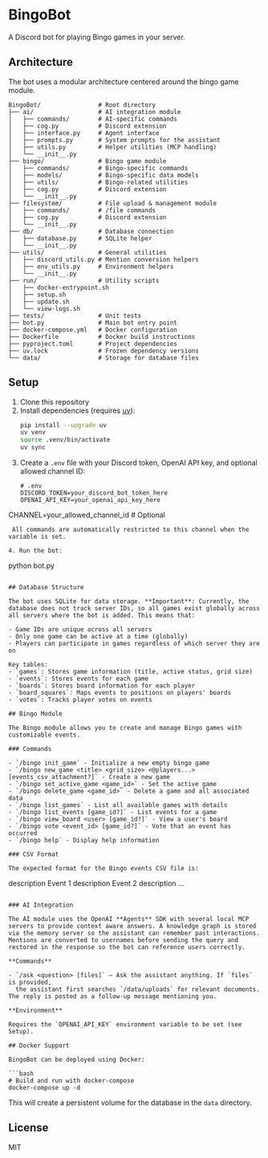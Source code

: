 # BingoBot

A Discord bot for playing Bingo games in your server.

## Architecture

The bot uses a modular architecture centered around the bingo game module.

```
BingoBot/                # Root directory
├── ai/                  # AI integration module
│   ├── commands/        # AI-specific commands
│   ├── cog.py           # Discord extension
│   ├── interface.py     # Agent interface
│   ├── prompts.py       # System prompts for the assistant
│   ├── utils.py         # Helper utilities (MCP handling)
│   └── __init__.py
├── bingo/               # Bingo game module
│   ├── commands/        # Bingo-specific commands
│   ├── models/          # Bingo-specific data models
│   ├── utils/           # Bingo-related utilities
│   ├── cog.py           # Discord extension
│   └── __init__.py
├── filesystem/          # File upload & management module
│   ├── commands/        # /file commands
│   ├── cog.py           # Discord extension
│   └── __init__.py
├── db/                  # Database connection
│   ├── database.py      # SQLite helper
│   └── __init__.py
├── utils/               # General utilities
│   ├── discord_utils.py # Mention conversion helpers
│   ├── env_utils.py     # Environment helpers
│   └── __init__.py
├── run/                 # Utility scripts
│   ├── docker-entrypoint.sh
│   ├── setup.sh
│   ├── update.sh
│   └── view-logs.sh
├── tests/               # Unit tests
├── bot.py               # Main bot entry point
├── docker-compose.yml   # Docker configuration
├── Dockerfile           # Docker build instructions
├── pyproject.toml       # Project dependencies
├── uv.lock              # Frozen dependency versions
└── data/                # Storage for database files
```

## Setup

1. Clone this repository
2. Install dependencies (requires [uv](https://github.com/astral-sh/uv)):
   ```bash
   pip install --upgrade uv
   uv venv
   source .venv/bin/activate
   uv sync
   ```
3. Create a `.env` file with your Discord token, OpenAI API key, and optional allowed channel ID:
   ```
   # .env
   DISCORD_TOKEN=your_discord_bot_token_here
   OPENAI_API_KEY=your_openai_api_key_here
  CHANNEL=your_allowed_channel_id  # Optional
  ```
   All commands are automatically restricted to this channel when the variable is set.

  4. Run the bot:
   ```
   python bot.py
   ```

## Database Structure

The bot uses SQLite for data storage. **Important**: Currently, the database does not track server IDs, so all games exist globally across all servers where the bot is added. This means that:

- Game IDs are unique across all servers
- Only one game can be active at a time (globally)
- Players can participate in games regardless of which server they are on

Key tables:
- `games`: Stores game information (title, active status, grid size)
- `events`: Stores events for each game
- `boards`: Stores board information for each player
- `board_squares`: Maps events to positions on players' boards
- `votes`: Tracks player votes on events

## Bingo Module

The Bingo module allows you to create and manage Bingo games with customizable events.

### Commands

- `/bingo init_game` - Initialize a new empty bingo game
- `/bingo new_game <title> <grid_size> <@players...> [events_csv_attachment?]` - Create a new game
- `/bingo set_active_game <game_id>` - Set the active game
- `/bingo delete_game <game_id>` - Delete a game and all associated data
- `/bingo list_games` - List all available games with details
- `/bingo list_events [game_id?]` - List events for a game
- `/bingo view_board <user> [game_id?]` - View a user's board
- `/bingo vote <event_id> [game_id?]` - Vote that an event has occurred
- `/bingo help` - Display help information

### CSV Format

The expected format for the Bingo events CSV file is:

```
description
Event 1 description
Event 2 description
...
```

### AI Integration

The AI module uses the OpenAI **Agents** SDK with several local MCP servers to provide context aware answers. A knowledge graph is stored via the memory server so the assistant can remember past interactions. Mentions are converted to usernames before sending the query and restored in the response so the bot can reference users correctly.

**Commands**

- `/ask <question> [files]` – Ask the assistant anything. If `files` is provided,
  the assistant first searches `/data/uploads` for relevant documents. The reply is posted as a follow‑up message mentioning you.

**Environment**

Requires the `OPENAI_API_KEY` environment variable to be set (see Setup).

## Docker Support

BingoBot can be deployed using Docker:

```bash
# Build and run with docker-compose
docker-compose up -d
```

This will create a persistent volume for the database in the `data` directory.

## License

MIT

